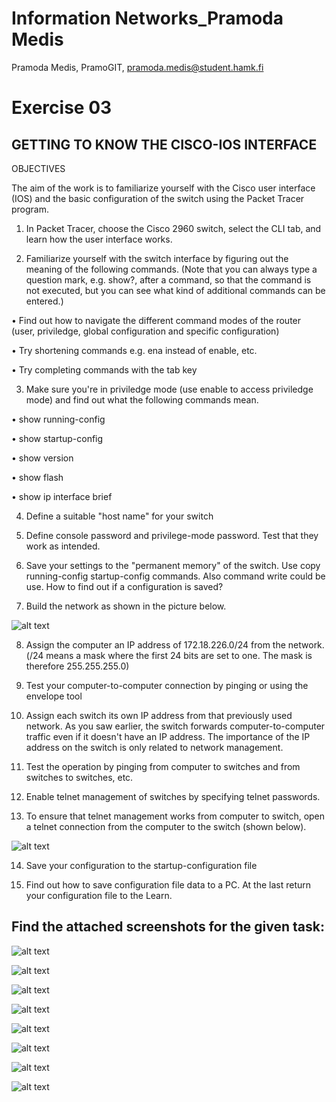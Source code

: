# Information Networks_Pramoda Medis
 
Pramoda Medis, PramoGIT, pramoda.medis@student.hamk.fi

# Exercise 03

## GETTING TO KNOW THE CISCO-IOS INTERFACE

OBJECTIVES

The aim of the work is to familiarize yourself with the Cisco user interface (IOS) and the basic configuration 
of the switch using the Packet Tracer program.

1. In Packet Tracer, choose the Cisco 2960 switch, select the CLI tab, and learn how the user interface works.

2. Familiarize yourself with the switch interface by figuring out the meaning of the following commands. (Note that you can always type a question mark, e.g. show?, after a command, so that the command is not executed, but you can see what 
kind of additional commands can be entered.)

• Find out how to navigate the different command modes of the router (user, priviledge, global configuration and 
specific configuration)

• Try shortening commands e.g. ena instead of enable, etc.

• Try completing commands with the tab key

3. Make sure you're in priviledge mode (use enable to access priviledge mode) and find out what the following commands mean.

• show running-config

• show startup-config

• show version

• show flash

• show ip interface brief

4. Define a suitable "host name" for your switch

5. Define console password and privilege-mode password. Test that they work as intended.

6. Save your settings to the "permanent memory" of the switch. Use copy running-config startup-config commands. Also command write could be use. How to find out if a configuration is saved?

7. Build the network as shown in the picture below.

![alt text](Q7-1.PNG)

8. Assign the computer an IP address of 172.18.226.0/24 from the network. (/24 means a mask where the first 24 bits are set to one. The mask is therefore 255.255.255.0)

9. Test your computer-to-computer connection by pinging or using the envelope tool

10. Assign each switch its own IP address from that previously used network. As you saw earlier, the switch forwards computer-to-computer traffic even if it doesn't have an IP address. The importance 
of the IP address on the switch is only related to network management.

11. Test the operation by pinging from computer to switches and from switches to switches, etc.

12. Enable telnet management of switches by specifying telnet passwords.

13. To ensure that telnet management works from computer to switch, open a telnet connection from the computer to the switch (shown below).

![alt text](Q13-1.PNG)

14. Save your configuration to the startup-configuration file

15. Find out how to save configuration file data to a PC. At the last return your configuration file to the Learn.


## Find the attached screenshots for the given task:

![alt text](01-1.png)

![alt text](02-1.png)

![alt text](03-1.png)

![alt text](04-1.png)

![alt text](05-1.png)

![alt text](06-1.png)

![alt text](07-1.png)

![alt text](08-1.png)

